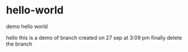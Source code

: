# hello-world
demo hello world

hello this is a demo of branch created on 27 sep at 3:09 pm
finally delete the branch

